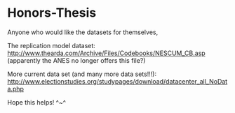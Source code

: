 # Honors-Thesis

Anyone who would like the datasets for themselves,

The replication model dataset:
http://www.thearda.com/Archive/Files/Codebooks/NESCUM_CB.asp
(apparently the ANES no longer offers this file?)

More current data set (and many more data sets!!!):
http://www.electionstudies.org/studypages/download/datacenter_all_NoData.php

Hope this helps! ^~^

